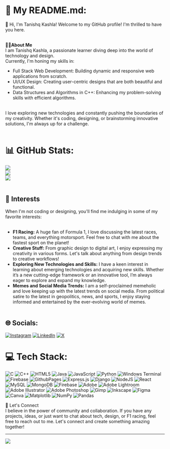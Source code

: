 # 💫 My README.md:
👋 Hi, I'm Tanishq Kashla! Welcome to my GitHub profile! I'm thrilled to have you here.<br><br>

🧑‍💻**About Me**<br>
I am Tanishq Kashla, a passionate learner diving deep into the world of technology and design. <br>Currently, I'm honing my skills in:<br>
- Full Stack Web Development: Building dynamic and responsive web applications from scratch.<br>
- UI/UX Design: Creating user-centric designs that are both beautiful and functional.<br>
- Data Structures and Algorithms in C++: Enhancing my problem-solving skills with efficient algorithms.<br>
<br>
I love exploring new technologies and constantly pushing the boundaries of my creativity. Whether it's coding, designing, or brainstorming innovative solutions, I'm always up for a challenge.
<br><br>

# 📊 GitHub Stats:
![](https://github-readme-stats.vercel.app/api?username=TanishqKashla&theme=darcula&hide_border=false&include_all_commits=false&count_private=false)<br/>
![](https://github-readme-streak-stats.herokuapp.com/?user=TanishqKashla&theme=darcula&hide_border=false)<br/>
![](https://github-readme-stats.vercel.app/api/top-langs/?username=TanishqKashla&theme=darcula&hide_border=false&include_all_commits=false&count_private=false&layout=compact)<br/><br/>

## 🚀 Interests<br>
When I'm not coding or designing, you'll find me indulging in some of my favorite interests:<br><br>
- **F1 Racing:** A huge fan of Formula 1, I love discussing the latest races, teams, and everything motorsport. Feel free to chat with me about the fastest sport on the planet!<br>
- **Creative Stuff:** From graphic design to digital art, I enjoy expressing my creativity in various forms. Let's talk about anything from design trends to creative workflows!<br>
- **Exploring New Technologies and Skills:** I have a keen interest in learning about emerging technologies and acquiring new skills. Whether it’s a new cutting-edge framework or an innovative tool, I’m always eager to explore and expand my knowledge.<br>
- **Memes and Social Media Trends:** I am a self-proclaimed memeholic and love keeping up with the latest trends on social media. From political satire to the latest in geopolitics, news, and sports, I enjoy staying informed and entertained by the ever-evolving world of memes.<br><br>




## 🌐 Socials:
[![Instagram](https://img.shields.io/badge/Instagram-%23E4405F.svg?logo=Instagram&logoColor=white)](https://instagram.com/https://www.instagram.com/iam_taniiishq/) [![LinkedIn](https://img.shields.io/badge/LinkedIn-%230077B5.svg?logo=linkedin&logoColor=white)](https://linkedin.com/in/https://www.linkedin.com/in/tanishqkashla/) [![X](https://img.shields.io/badge/X-black.svg?logo=X&logoColor=white)](https://x.com/https://x.com/tanishqKashla) 

# 💻 Tech Stack:
![C](https://img.shields.io/badge/c-%2300599C.svg?style=for-the-badge&logo=c&logoColor=white) ![C++](https://img.shields.io/badge/c++-%2300599C.svg?style=for-the-badge&logo=c%2B%2B&logoColor=white) ![HTML5](https://img.shields.io/badge/html5-%23E34F26.svg?style=for-the-badge&logo=html5&logoColor=white) ![Java](https://img.shields.io/badge/java-%23ED8B00.svg?style=for-the-badge&logo=openjdk&logoColor=white) ![JavaScript](https://img.shields.io/badge/javascript-%23323330.svg?style=for-the-badge&logo=javascript&logoColor=%23F7DF1E) ![Python](https://img.shields.io/badge/python-3670A0?style=for-the-badge&logo=python&logoColor=ffdd54) ![Windows Terminal](https://img.shields.io/badge/Windows%20Terminal-%234D4D4D.svg?style=for-the-badge&logo=windows-terminal&logoColor=white) ![Firebase](https://img.shields.io/badge/firebase-%23039BE5.svg?style=for-the-badge&logo=firebase) ![GithubPages](https://img.shields.io/badge/github%20pages-121013?style=for-the-badge&logo=github&logoColor=white) ![Express.js](https://img.shields.io/badge/express.js-%23404d59.svg?style=for-the-badge&logo=express&logoColor=%2361DAFB) ![Django](https://img.shields.io/badge/django-%23092E20.svg?style=for-the-badge&logo=django&logoColor=white) ![NodeJS](https://img.shields.io/badge/node.js-6DA55F?style=for-the-badge&logo=node.js&logoColor=white) ![React](https://img.shields.io/badge/react-%2320232a.svg?style=for-the-badge&logo=react&logoColor=%2361DAFB) ![MySQL](https://img.shields.io/badge/mysql-4479A1.svg?style=for-the-badge&logo=mysql&logoColor=white) ![MongoDB](https://img.shields.io/badge/MongoDB-%234ea94b.svg?style=for-the-badge&logo=mongodb&logoColor=white) ![Firebase](https://img.shields.io/badge/firebase-a08021?style=for-the-badge&logo=firebase&logoColor=ffcd34) ![Adobe](https://img.shields.io/badge/adobe-%23FF0000.svg?style=for-the-badge&logo=adobe&logoColor=white) ![Adobe Lightroom](https://img.shields.io/badge/Adobe%20Lightroom-31A8FF.svg?style=for-the-badge&logo=Adobe%20Lightroom&logoColor=white) ![Adobe Illustrator](https://img.shields.io/badge/adobe%20illustrator-%23FF9A00.svg?style=for-the-badge&logo=adobe%20illustrator&logoColor=white) ![Adobe Photoshop](https://img.shields.io/badge/adobe%20photoshop-%2331A8FF.svg?style=for-the-badge&logo=adobe%20photoshop&logoColor=white) ![Gimp](https://img.shields.io/badge/Gimp-657D8B?style=for-the-badge&logo=gimp&logoColor=FFFFFF) ![Inkscape](https://img.shields.io/badge/Inkscape-e0e0e0?style=for-the-badge&logo=inkscape&logoColor=080A13) ![Figma](https://img.shields.io/badge/figma-%23F24E1E.svg?style=for-the-badge&logo=figma&logoColor=white) ![Canva](https://img.shields.io/badge/Canva-%2300C4CC.svg?style=for-the-badge&logo=Canva&logoColor=white) ![Matplotlib](https://img.shields.io/badge/Matplotlib-%23ffffff.svg?style=for-the-badge&logo=Matplotlib&logoColor=black) ![NumPy](https://img.shields.io/badge/numpy-%23013243.svg?style=for-the-badge&logo=numpy&logoColor=white) ![Pandas](https://img.shields.io/badge/pandas-%23150458.svg?style=for-the-badge&logo=pandas&logoColor=white)

💬 Let's Connect<br>
I believe in the power of community and collaboration. If you have any projects, ideas, or just want to chat about tech, design, or F1 racing, feel free to reach out to me. Let's connect and create something amazing together!

---
[![](https://visitcount.itsvg.in/api?id=TanishqKashla&icon=0&color=0)](https://visitcount.itsvg.in)
